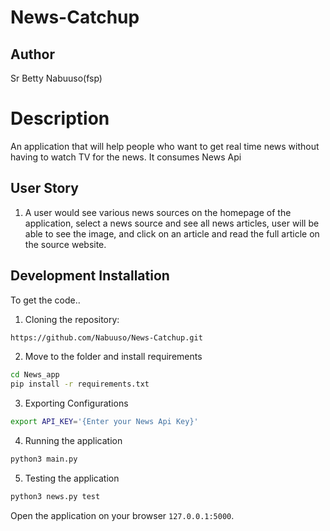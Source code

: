 # News-Catchup
## Author  
Sr Betty Nabuuso(fsp)
# Description
An application that will help people who want to get real time news without having to watch TV for the news. It consumes News Api
## User Story

1. A user would see various news sources on the homepage of the application, select a news source and see all news articles, user will be able to see the image,
and click on an article and read the full article on the source website.
## Development Installation
To get the code..

1. Cloning the repository:
  ```bash
  https://github.com/Nabuuso/News-Catchup.git
  ```
2. Move to the folder and install requirements
  ```bash
  cd News_app
  pip install -r requirements.txt
  ```
3. Exporting Configurations
  ```bash
  export API_KEY='{Enter your News Api Key}'
  ```
4. Running the application
  ```bash
  python3 main.py 
  ```
5. Testing the application
  ```bash
  python3 news.py test
  ```
Open the application on your browser `127.0.0.1:5000`.


